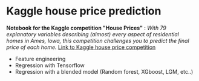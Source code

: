 # Kaggle house price prediction

**Notebook for the Kaggle competition "House Prices"** : _With 79 explanatory variables describing (almost) every aspect of residential homes in Ames, Iowa, this competition challenges you to predict the final price of each home._ 
[Link to Kaggle house price competition](https://www.kaggle.com/competitions/house-prices-advanced-regression-techniques)

- Feature engineering
- Regression with Tensorflow
- Regression with a blended model (Random forest, XGboost, LGM, etc..)
